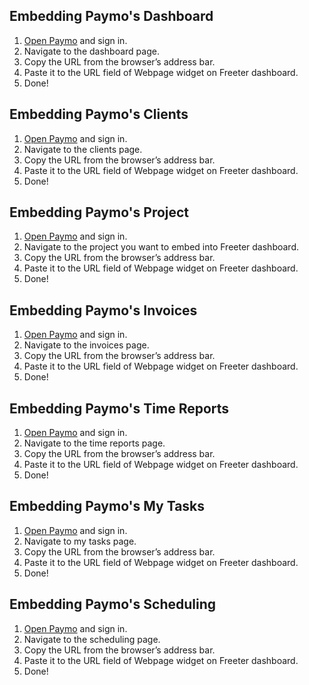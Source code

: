 ## Embedding Paymo's Dashboard

1. <a href="{{ curItem.homeUrl|e }}" target="_blank">Open Paymo</a> and sign in.
2. Navigate to the dashboard page.
3. Copy the URL from the browser’s address bar.
4. Paste it to the URL field of Webpage widget on Freeter dashboard.
5. Done!

## Embedding Paymo's Clients

1. <a href="{{ curItem.homeUrl|e }}" target="_blank">Open Paymo</a> and sign in.
2. Navigate to the clients page.
3. Copy the URL from the browser’s address bar.
4. Paste it to the URL field of Webpage widget on Freeter dashboard.
5. Done!

## Embedding Paymo's Project

1. <a href="{{ curItem.homeUrl|e }}" target="_blank">Open Paymo</a> and sign in.
2. Navigate to the project you want to embed into Freeter dashboard.
3. Copy the URL from the browser’s address bar.
4. Paste it to the URL field of Webpage widget on Freeter dashboard.
5. Done!

## Embedding Paymo's Invoices

1. <a href="{{ curItem.homeUrl|e }}" target="_blank">Open Paymo</a> and sign in.
2. Navigate to the invoices page.
3. Copy the URL from the browser’s address bar.
4. Paste it to the URL field of Webpage widget on Freeter dashboard.
5. Done!

## Embedding Paymo's Time Reports

1. <a href="{{ curItem.homeUrl|e }}" target="_blank">Open Paymo</a> and sign in.
2. Navigate to the time reports page.
3. Copy the URL from the browser’s address bar.
4. Paste it to the URL field of Webpage widget on Freeter dashboard.
5. Done!

## Embedding Paymo's My Tasks

1. <a href="{{ curItem.homeUrl|e }}" target="_blank">Open Paymo</a> and sign in.
2. Navigate to my tasks page.
3. Copy the URL from the browser’s address bar.
4. Paste it to the URL field of Webpage widget on Freeter dashboard.
5. Done!

## Embedding Paymo's Scheduling

1. <a href="{{ curItem.homeUrl|e }}" target="_blank">Open Paymo</a> and sign in.
2. Navigate to the scheduling page.
3. Copy the URL from the browser’s address bar.
4. Paste it to the URL field of Webpage widget on Freeter dashboard.
5. Done!
